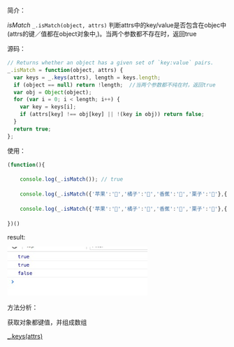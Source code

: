 简介：

*isMatch* `_.isMatch(object, attrs)`
判断attrs中的key/value是否包含在objec中(attrs的键／值都在object对象中,)。当两个参数都不存在时，返回true

源码：

```js
// Returns whether an object has a given set of `key:value` pairs.
_.isMatch = function(object, attrs) {
  var keys = _.keys(attrs), length = keys.length;
  if (object == null) return !length;  //当两个参数都不纯在时，返回true
  var obj = Object(object);
  for (var i = 0; i < length; i++) {
    var key = keys[i];
    if (attrs[key] !== obj[key] || !(key in obj)) return false;
  }
  return true;
};

```

使用：

```js
(function(){

    console.log(_.isMatch()); // true

    console.log(_.isMatch({'苹果':'🍎','橘子':'🍊','香蕉':'🍌','栗子':'🌰'},{'香蕉':'🍌','栗子':'🌰'})); //true

    console.log(_.isMatch({'苹果':'🍎','橘子':'🍊','香蕉':'🍌','栗子':'🌰'},{'香':'🍌','栗子':'🌰'})); //false

})()

```

result:

![each](./isMatch.png)

方法分析：

获取对象都键值，并组成数组

[_.keys(attrs)](../Objects/keys)
